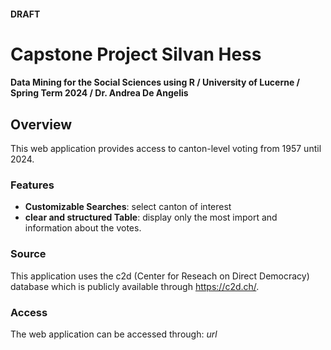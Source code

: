 #### DRAFT

# Capstone Project Silvan Hess
#### Data Mining for the Social Sciences using R / University of Lucerne / Spring Term 2024 / Dr. Andrea De Angelis

## Overview
This web application provides access to canton-level voting from 1957 until 2024.

### Features
- **Customizable Searches**: select canton of interest
- **clear and structured Table**: display only the most import and information about the votes.

### Source
This application uses the c2d (Center for Reseach on Direct Democracy) database which is publicly available through https://c2d.ch/.

### Access
The web application can be accessed through: *url*

